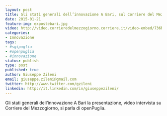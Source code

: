 ```yaml
---
layout: post
title: Gli stati generali dell’innovazione A Bari, sul Corriere del Mezzogiorno
date: 2015-01-21
feature-img: expostebari.jpg
video: http://video.corrieredelmezzogiorno.corriere.it/video-embed/736b0a1a-a0c1-11e4-9c7a-7a46061979b0
categories:
- Innovazione
tags:
- #sgipuglia
- #openpuglia
- #innovazione
status: publish
type: post
published: true
author: Giuseppe Zileni
email: giuseppe.zileni@gmail.com
twitter: http://www.twitter.com/gzileni
linkedin: http://it.linkedin.com/in/giuseppezileni/
---
```


Gli stati generali dell’innovazione A Bari la presentazione, video intervista su Corriere del Mezzogiorno, si parla di openPuglia.
